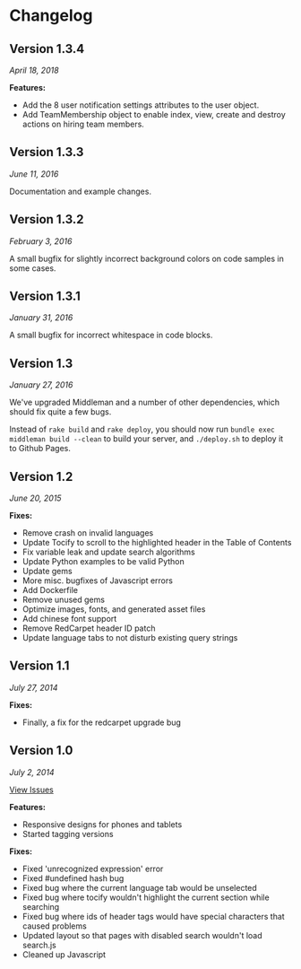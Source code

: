 # Changelog

## Version 1.3.4

*April 18, 2018*

**Features:**

- Add the 8 user notification settings attributes to the user object.
- Add TeamMembership object to enable index, view, create and destroy actions on hiring team members.

## Version 1.3.3

*June 11, 2016*

Documentation and example changes.

## Version 1.3.2

*February 3, 2016*

A small bugfix for slightly incorrect background colors on code samples in some cases.

## Version 1.3.1

*January 31, 2016*

A small bugfix for incorrect whitespace in code blocks.

## Version 1.3

*January 27, 2016*

We've upgraded Middleman and a number of other dependencies, which should fix quite a few bugs.

Instead of `rake build` and `rake deploy`, you should now run `bundle exec middleman build --clean` to build your server, and `./deploy.sh` to deploy it to Github Pages.

## Version 1.2

*June 20, 2015*

**Fixes:**

- Remove crash on invalid languages
- Update Tocify to scroll to the highlighted header in the Table of Contents
- Fix variable leak and update search algorithms
- Update Python examples to be valid Python
- Update gems
- More misc. bugfixes of Javascript errors
- Add Dockerfile
- Remove unused gems
- Optimize images, fonts, and generated asset files
- Add chinese font support
- Remove RedCarpet header ID patch
- Update language tabs to not disturb existing query strings

## Version 1.1

*July 27, 2014*

**Fixes:**

- Finally, a fix for the redcarpet upgrade bug

## Version 1.0

*July 2, 2014*

[View Issues](https://github.com/tripit/slate/issues?milestone=1&state=closed)

**Features:**

- Responsive designs for phones and tablets
- Started tagging versions

**Fixes:**

- Fixed 'unrecognized expression' error
- Fixed #undefined hash bug
- Fixed bug where the current language tab would be unselected
- Fixed bug where tocify wouldn't highlight the current section while searching
- Fixed bug where ids of header tags would have special characters that caused problems
- Updated layout so that pages with disabled search wouldn't load search.js
- Cleaned up Javascript
